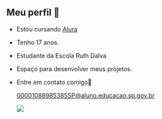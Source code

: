 ## Meu perfil 👋

- Estou cursando [Alura](https://www.alura.com.br)
- Tenho 17 anos.
- Estudante da Escola Ruth Dalva
- Espaço para desenvolver meus projetos.

- Entre em contato comigo📧

  00001088985385SP@aluno.educacao.sp.gov.br

  ![](https://media1.tenor.com/m/bIWKGrYb0FIAAAAC/crazy-dance-funny-dance.gif)
  
